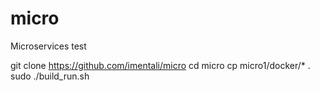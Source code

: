 # micro
Microservices test

git clone https://github.com/imentali/micro
cd micro
cp micro1/docker/* .
sudo ./build_run.sh
